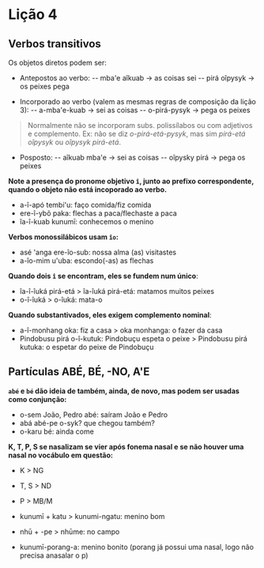 # Lição 4

## Verbos transitivos

Os objetos diretos podem ser:

- Antepostos ao verbo:
-- mba'e aîkuab -> as coisas sei
-- pirá oîpysyk -> os peixes pega

- Incorporado ao verbo (valem as mesmas regras de composição da lição 3):
-- a-mba'e-kuab -> sei as coisas
-- o-pirá-pysyk -> pega os peixes

> Normalmente não se incorporam subs. polissílabos ou com adjetivos e complemento. Ex: não se diz *o-pirá-etá-pysyk*, mas sim *pirá-etá oîpysyk* ou *oîpysyk pirá-etá*.

- Posposto:
-- aîkuab mba'e -> sei as coisas
-- oîpysky pirá -> pega os peixes

**Note a presença do pronome objetivo `î`, junto ao prefixo correspondente, quando o objeto não está incoporado ao verbo.**
- a-î-apó tembi'u: faço comida/fiz comida
- ere-î-ybõ paka: flechas a paca/flechaste a paca
- îa-î-kuab kunumī: conhecemos o menino

**Verbos monossilábicos usam `îo`:**
- asé 'anga ere-îo-sub: nossa alma (as) visitastes
- a-îo-mim u'uba: escondo(-as) as flechas

**Quando dois `î` se encontram, eles se fundem num único**:
- îa-î-îuká pirá-etá > îa-îuká pirá-etá: matamos muitos peixes
- o-î-îuká > o-îuká: mata-o

**Quando substantivados, eles exigem complemento nominal**:
- a-î-monhang oka: fiz a casa > oka monhanga: o fazer da casa
- Pindobusu pirá o-î-kutuk: Pindobuçu espeta o peixe > Pindobusu pirá kutuka: o espetar do peixe de Pindobuçu

## Partículas ABÉ, BÉ, -NO, A'E

**`abé` e `bé` dão ideia de também, ainda, de novo, mas podem ser usadas como conjunção:**
- o-sem João, Pedro abé: saíram João e Pedro
- abá abé-pe o-syk? que chegou também?
- o-karu bé: ainda come

**K, T, P, S se nasalizam se vier após fonema nasal e se não houver uma nasal no vocábulo em questão:**
- K > NG
- T, S > ND
- P > MB/M

- kunumī + katu > kunumi-ngatu: menino bom
- nhū + -pe > nhūme: no campo
- kunumī-porang-a: menino bonito (porang já possui uma nasal, logo não precisa anasalar o p)


